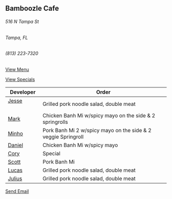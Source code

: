 ## Bamboozle Cafe
###### 516 N Tampa St
###### Tampa, FL
###### (813) 223-7320

[View Menu](http://bamboozlecafe.com/bamboozle-cafe-lunch-menu/)

[View Specials](http://bamboozlecafe.com/bamboozle-cafe-lunch-specials/)

Developer     | Order
--------------|---------------------
[Jesse](https://github.com/jessecurry)              | Grilled pork noodle salad, double meat
[Mark](http://github.com/mark-smithtb)              | Chicken Banh Mi w/spicy mayo on the side & 2 springrolls
[Minho](https://github.com/minhochoi)               | Pork Banh Mi 2 w/spicy mayo on the side & 2 veggie Springroll
[Daniel](https://github.come/dtartaglia)            | Chicken Banh Mi w/spicy mayo
[Cory](https://github.com/Khaladin)                 | Special
[Scott](https://github.com/Khaladin)                | Pork Banh Mi
[Lucas](https://github.com/LucasClaude)             | Grilled pork noodle salad, double meat
[Julius](https://github.com/jbzozowski)             | Grilled pork noodle salad, double meat

<a href="mailto:info@bamboozlecafe.com?cc=bamboozlecafe@gmail.com&subject=11:30am%20Haneke%20Design%20Developer Lunch&body=https%3A%2F%2Fgithub.com%2Fhanekedesign%2Fdeveloper-lunch%2Fblob%2Fmaster%2Fbamboozle.md">Send Email</a>
